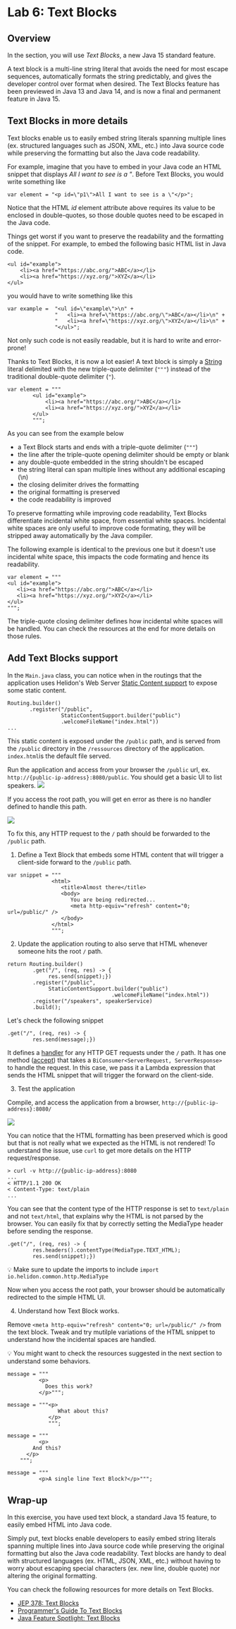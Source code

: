 # Lab 6: Text Blocks

## Overview

In the section, you will use *Text Blocks*, a new Java 15 standard feature.

A text block is a multi-line string literal that avoids the need for most escape sequences, automatically formats the string predictably, and gives the developer control over format when desired. The Text Blocks feature has been previewed in Java 13 and Java 14, and is now a final and permanent feature in Java 15.

## Text Blocks in more details

Text blocks enable us to easily embed string literals spanning multiple lines (ex. structured languages such as JSON, XML, etc.) into Java source code while preserving the formatting but also the Java code readability.

For example, imagine that you have to embed in your Java code an HTML snippet that displays _All I want to see is a "_. Before Text Blocks, you would write something like

```
var element = "<p id=\"p1\">All I want to see is a \"</p>";
```

Notice that the HTML _id_ element attribute above requires its value to be enclosed in double-quotes, so those double quotes need to be escaped in the Java code. 

Things get worst if you want to preserve the readability and the formatting of the snippet. For example, to embed the following basic HTML list in Java code.

```
<ul id="example">
    <li><a href="https://abc.org/">ABC</a></li>
    <li><a href="https://xyz.org/">XYZ</a></li>
</ul>
```
you would have to write something like this

```
var example =  "<ul id=\"example\">\n" +
               "   <li><a href=\"https://abc.org/\">ABC</a></li>\n" +
               "   <li><a href=\"https://xyz.org/\">XYZ</a></li>\n" +
               "</ul>";
```


Not only such code is not easily readable, but it is hard to write and error-prone! 

Thanks to Text Blocks, it is now a lot easier! A text block is simply a [String](https://docs.oracle.com/en/java/javase/14/docs/api/java.base/java/lang/String.html) literal delimited with the new triple-quote delimiter (`"""`) instead of the traditional double-quote delimiter (`"`).

```
var element = """
        <ul id="example">
            <li><a href="https://abc.org/">ABC</a></li>
            <li><a href="https://xyz.org/">XYZ</a></li>
        </ul>
        """; 
```

As you can see from the example below
- a Text Block starts and ends with a triple-quote delimiter (`"""`)
- the line after the triple-quote opening delimiter should be empty or blank
- any double-quote embedded in the string shouldn't be escaped
- the string literal can span multiple lines without any additional escaping (\n)
- the closing delimiter drives the formatting
- the original formatting is preserved
- the code readability is improved

To preserve formatting while improving code readability, Text Blocks differentiate incidental white space, from essential white spaces. Incidental white spaces are only useful to improve code formating, they will be stripped away automatically by the Java compiler.

The following example is identical to the previous one but it doesn't use incidental white space, this impacts the code formating and hence its readability.

```
var element = """
<ul id="example">
   <li><a href="https://abc.org/">ABC</a></li>
   <li><a href="https://xyz.org/">XYZ</a></li>
</ul>
"""; 
```
The triple-quote closing delimiter defines how incidental white spaces will be handled. You can check the resources at the end for more details on those rules.


## Add Text Blocks support

In the `Main.java` class, you can notice when in the routings that the application uses Helidon's Web Server [Static Content support](https://helidon.io/docs/v2/#/se/webserver/06_static-content-support) to expose some static content.


```
Routing.builder()
       .register("/public", 
                 StaticContentSupport.builder("public")
                 .welcomeFileName("index.html"))
...
```

This static content is exposed under the `/public` path, and is served from the `/public` directory in the `/ressources` directory of the application. `index.html`is the default file served.

Run the application and access from your browser the `/public` url, ex. `http://{public-ip-address}:8080/public`. You should get a basic UI to list speakers.
![](./images/lab5-1.png " ") 

If you access the root path, you will get en error as there is no handler defined to handle this path. 

![](./images/lab5-2.png " ") 


To fix this, any HTTP request to the `/` path should be forwarded to the `/public` path.


1. Define a Text Block that embeds some HTML content that will trigger a client-side forward to the `/public` path.

```
var snippet = """
              <html>
                 <title>Almost there</title>
                 <body>
                    You are being redirected...
                    <meta http-equiv="refresh" content="0; url=/public/" />
                 </body>
              </html>
              """;
```

2. Update the application routing to also serve that HTML whenever someone hits the root `/` path.


```
return Routing.builder()
        .get("/", (req, res) -> {
             res.send(snippet);})
        .register("/public", 
             StaticContentSupport.builder("public")
                                 .welcomeFileName("index.html"))
        .register("/speakers", speakerService)
        .build();
```

Let's check the following snippet

```
.get("/", (req, res) -> {
        res.send(message);})
```

It defines a [handler](https://helidon.io/docs/v2/apidocs/io.helidon.webserver/io/helidon/webserver/Handler.html) for any HTTP GET requests under the `/` path.  It has one method ([accept](https://docs.oracle.com/en/java/javase/11/docs/api/java.base/java/util/function/BiConsumer.html?is-external=true#accept(T,U))) that takes a `BiConsumer<ServerRequest, ServerResponse>` to handle the request. In this case, we pass it a Lambda expression that sends the HTML snippet that will trigger the forward on the client-side.



3. Test the application

Compile, and access the application from a browser, `http://{public-ip-address}:8080/`


![](./images/lab5-3.png " ") 

You can notice that the HTML formatting has been preserved which is good but that is not really what we expected as the HTML is not rendered! To understand the issue, use `curl` to get more details on the HTTP request/response.


```
> curl -v http://{public-ip-address}:8080
...
< HTTP/1.1 200 OK
< Content-Type: text/plain
...
```

You can see that the content type of the HTTP response is set to `text/plain` and not `text/html`, that explains why the HTML is not parsed by the browser. You can easily fix that by correctly setting the MediaType header before sending the response. 

```
.get("/", (req, res) -> {
        res.headers().contentType(MediaType.TEXT_HTML);
        res.send(snippet);})
```

💡 Make sure to update the imports to include `import io.helidon.common.http.MediaType`

Now when you access the root path, your browser should be automatically redirected to the simple HTML UI.


4. Understand how Text Block works.

Remove `<meta http-equiv="refresh" content="0; url=/public/" />` from the text block. Tweak and try mutilple variations of the HTML snippet to understand how the incidental spaces are handled. 

💡 You might want to check the resources suggested in the next section to understand some behaviors.

```
message = """
          <p>
            Does this work?
          </p>""";
```

```
message = """<p>
                What about this?
             </p>
             """;
```

```
message = """
          <p>
        And this?
      </p>
    """;
```

```
message = """
          <p>A single line Text Block?</p>""";
```

## Wrap-up


In this exercise, you have used text block, a standard Java 15 feature, to easily embed HTML into Java code. 

Simply put, text blocks enable developers to easily embed string literals spanning multiple lines into Java source code while preserving the original formatting but also the Java code readability. Text blocks are handy to deal with structured languages (ex. HTML, JSON, XML, etc.) without having to worry about escaping special characters (ex. new line, double quote) nor altering the original formatting.

You can check the following resources for more details on Text Blocks.

* [JEP 378: Text Blocks](https://openjdk.java.net/jeps/378)
* [Programmer's Guide To Text Blocks](https://inside.java/2019/08/06/text-blocks-guide/)
* [Java Feature Spotlight: Text Blocks](https://inside.java/2020/05/01/spotlighttextblocks/)











